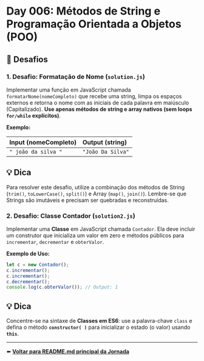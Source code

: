 # Day 006: Métodos de String e Programação Orientada a Objetos (POO)

## 🎯 Desafios

### 1. Desafio: Formatação de Nome (`solution.js`)

Implementar uma função em JavaScript chamada `formatarNome(nomeCompleto)` que recebe uma string, limpa os espaços externos e retorna o nome com as iniciais de cada palavra em maiúsculo (Capitalizado). **Use apenas métodos de string e array nativos (sem loops `for/while` explícitos)**.

**Exemplo:**

| Input (nomeCompleto) | Output (string) |
| :--- | :--- |
| `" joão da silva "` | `"João Da Silva"` |

## 💡 Dica

Para resolver este desafio, utilize a combinação dos métodos de String (`trim()`, `toLowerCase()`, `split()`) e Array (`map()`, `join()`). Lembre-se que Strings são imutáveis e precisam ser quebradas e reconstruídas.

### 2. Desafio: Classe Contador (`solution2.js`)

Implementar uma **Classe** em JavaScript chamada `Contador`. Ela deve incluir um construtor que inicializa um valor em zero e métodos públicos para `incrementar`, `decrementar` e `obterValor`.

**Exemplo de Uso:**

```javascript
let c = new Contador();
c.incrementar();
c.incrementar();
c.decrementar();
console.log(c.obterValor()); // Output: 1
```

## 💡 Dica

Concentre-se na sintaxe de **Classes em ES6**: use a palavra-chave `class` e defina o método **`constructor( )`** para inicializar o estado (o valor) usando **`this`**.

---

⬅️ **[Voltar para README.md principal da Jornada](../../README.md)**